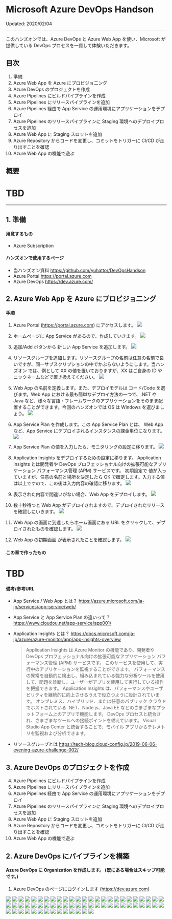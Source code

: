 # Microsoft Azure DevOps Handson
Updated: 2020/02/04

---
このハンズオンでは、Azure DevOps と Azure Web App を使い、Microsoft が提供している DevOps プロセスを一貫して体験いただきます。

## 目次

1. 準備
2. Azure Web App を Azure にプロビジョ二ング
3. Azure DevOps のプロジェクトを作成
4. Azure Pipelines にビルドパイプラインを作成
5. Azure Pipelines にリリースパイプラインを追加
6. Azure Pipelines 経由で App Service の運用環境にアプリケーションをデプロイ
7. Azure Pipelines のリリースパイプラインに Staging 環境へのデプロイプロセスを追加
8. Azure Web App に Staging スロットを追加
9. Azure Repository からコードを変更し、コミットをトリガーに CI/CD が走り出すことを確認
10. Azure Web App の機能で遊ぶ


## 概要
# TBD

----
## 1. 準備

#### 用意するもの
- Azure Subscription

#### ハンズオンで使用するページ
- 当ハンズオン資料
https://github.com/yuhattor/DevOpsHandson
- Azure Portal
https://portal.azure.com
- Azure DevOps
https://dev.azure.com/


## 2. Azure Web App を Azure にプロビジョ二ング


#### 手順

1. Azure Portal (https://portal.azure.com) にアクセスします。
![](./Screenshots/1-1.png)

1. ホームページに App Service があるので、作成していきます。
![](./Screenshots/1-3.png)

1. 追加/Add ボタンから 新しい App Service を追加します。
![](./Screenshots/1-4.png)

1. リソースグループを追加します。リソースグループの名前は任意の名前で良いですが、同一サブスクリプションの中でかぶらないようにします。当ハンズオン では、例として XX の値を置いておりますが、XX はご自身の ID や ニックネームなどで置き換えてください。
![](./Screenshots/1-5.png)

1. Web App の名前を定義します。また、デプロイモデルは コード/Code を選びます。Web App における最も簡単なデプロイ方法の一つで、.NET や Java など、様々な言語・フレームワークのアプリケーションをそのまま配置することができます。今回のハンズオンでは OS は Windows を選びましょう。
![](./Screenshots/1-6.png)

1. App Service Plan を作成します。この App Service Plan とは、 Web App など、App Service にデプロイされるインスタンスの課金単位になります。
![](./Screenshots/1-7.png)
1. App Service Plan の値を入力したら、モニタリングの設定に移ります。
![](./Screenshots/1-8.png)
1. Application Insights をデプロイするための設定に移ります。
Application Insights とは開発者や DevOps プロフェッショナル向けの拡張可能なアプリケーション パフォーマンス管理 (APM) サービスです。
初期設定で 値が入っていますが、任意の名前と場所を決定したら OK で確定します。入力する値は以上ですので、この後は入力内容の確認に移ります。
![](./Screenshots/1-11.png)
1. 表示された内容で間違いがない場合、Web App をデプロイします。
![](./Screenshots/1-12.png)
1. 数十秒待つと Web App がデプロイされますので、デプロイされたリリースを確認しにいきます。
![](./Screenshots/1-14.png)
1. Web App の画面に到達したらホーム画面にある URL をクリックして、デプロイされたものを確認します。
![](./Screenshots/1-15.png)
1. Web App の初期画面 が表示されたことを確認します。
![](./Screenshots/1-16.png)

#### この章で作ったもの
# TBD

#### 備考/参考URL
- App Service / Web App とは？
  https://azure.microsoft.com/ja-jp/services/app-service/web/

- App Service と App Service Plan の違いって？
  https://www.cloudou.net/app-service/app001/

- Application Insights とは？
  https://docs.microsoft.com/ja-jp/azure/azure-monitor/app/app-insights-overview

  > Application Insights は Azure Monitor の機能であり、開発者や DevOps プロフェッショナル向けの拡張可能なアプリケーション パフォーマンス管理 (APM) サービスです。 このサービスを使用して、実行中のアプリケーションを監視することができます。 パフォーマンスの異常を自動的に検出し、組み込まれている強力な分析ツールを使用して、問題を診断し、ユーザーがアプリを使用して実行している操作を把握できます。 Application Insights は、パフォーマンスやユーザビリティを継続的に向上させるうえで役立つように設計されています。 オンプレミス、ハイブリッド、または任意のパブリック クラウドでホストされている .NET、Node.js、Java EE などのさまざまなプラットフォーム上のアプリで機能します。 DevOps プロセスと統合され、さまざまなツールへの接続ポイントを備えています。 Visual Studio App Center と統合することで、モバイル アプリからテレメトリを監視および分析できます。
- リソースグループとは
  https://tech-blog.cloud-config.jp/2019-06-06-evening-azure-challenge-002/




## 3. Azure DevOps のプロジェクトを作成
4. Azure Pipelines にビルドパイプラインを作成
5. Azure Pipelines にリリースパイプラインを追加
6. Azure Pipelines 経由で App Service の運用環境にアプリケーションをデプロイ
7. Azure Pipelines のリリースパイプラインに Staging 環境へのデプロイプロセスを追加
8. Azure Web App に Staging スロットを追加
9. Azure Repository からコードを変更し、コミットをトリガーに CI/CD が走り出すことを確認
10. Azure Web App の機能で遊ぶ



## 2. Azure DevOps にパイプラインを構築

#### Azure DevOps に Organization を作成します。 (既にある場合はスキップ可能です。)

1. Azure DevOps のページにログインします (https://dev.azure.com)


![](./Screenshots/1.png)
![](./Screenshots/2.png)
![](./Screenshots/3.png)
![](./Screenshots/4.png)
![](./Screenshots/5.png)
![](./Screenshots/6.png)
![](./Screenshots/7.png)
![](./Screenshots/8.png)
![](./Screenshots/9.png)
![](./Screenshots/10.png)
![](./Screenshots/11.png)
![](./Screenshots/12.png)
![](./Screenshots/13.png)
![](./Screenshots/14.png)
![](./Screenshots/15.png)
![](./Screenshots/16.png)
![](./Screenshots/17.png)
![](./Screenshots/18.png)
![](./Screenshots/19.png)
![](./Screenshots/20.png)
![](./Screenshots/21.png)
![](./Screenshots/22.png)
![](./Screenshots/23.png)
![](./Screenshots/24.png)
![](./Screenshots/25.png)
![](./Screenshots/26.png)
![](./Screenshots/27.png)
![](./Screenshots/28.png)
![](./Screenshots/29.png)
![](./Screenshots/30.png)
![](./Screenshots/31.png)
![](./Screenshots/32.png)
![](./Screenshots/33.png)
![](./Screenshots/34.png)
![](./Screenshots/35.png)
![](./Screenshots/36.png)
![](./Screenshots/37.png)
![](./Screenshots/38.png)
![](./Screenshots/39.png)
![](./Screenshots/40.png)
![](./Screenshots/41.png)
![](./Screenshots/42.png)
![](./Screenshots/43.png)
![](./Screenshots/44.png)
![](./Screenshots/45.png)
![](./Screenshots/46.png)
![](./Screenshots/47.png)
![](./Screenshots/48.png)
![](./Screenshots/49.png)
![](./Screenshots/50.png)
![](./Screenshots/51.png)
![](./Screenshots/52.png)
![](./Screenshots/53.png)
![](./Screenshots/54.png)
![](./Screenshots/55.png)
![](./Screenshots/56.png)
![](./Screenshots/57.png)
![](./Screenshots/58.png)
![](./Screenshots/59.png)
![](./Screenshots/60.png)
![](./Screenshots/61.png)
![](./Screenshots/62.png)
![](./Screenshots/63.png)
![](./Screenshots/64.png)